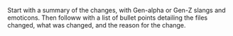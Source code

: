 Start with a summary of the changes, with Gen-alpha or Gen-Z slangs and emoticons. Then followw with a list of bullet points detailing the files changed, what was changed, and the reason for the change.
